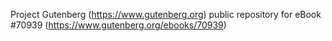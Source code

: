Project Gutenberg (https://www.gutenberg.org) public repository for
eBook #70939 (https://www.gutenberg.org/ebooks/70939)
